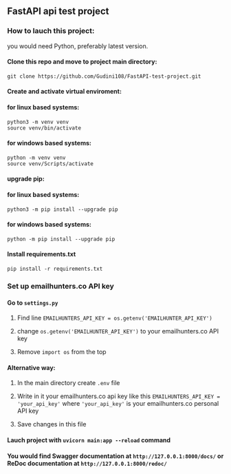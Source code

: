 ## FastAPI api test project

### How to lauch this project:

you would need Python, preferably latest version.

#### Clone this repo and move to project main directory:
    git clone https://github.com/Gudini108/FastAPI-test-project.git


#### Create and activate virtual enviroment:
#### for linux based systems:
    python3 -m venv venv
    source venv/bin/activate

#### for windows based systems:
    python -m venv venv
    source venv/Scripts/activate


#### upgrade pip:
#### for linux based systems:
    python3 -m pip install --upgrade pip

#### for windows based systems:
    python -m pip install --upgrade pip
    

#### Install requirements.txt
    pip install -r requirements.txt
    

### Set up emailhunters.co API key
#### Go to `settings.py`

1. Find line `EMAILHUNTERS_API_KEY = os.getenv('EMAILHUNTER_API_KEY')`

2. change `os.getenv('EMAILHUNTER_API_KEY')` to your emailhunters.co API key

3. Remove `import os` from the top

#### Alternative way:

1. In the main directory create `.env` file

2. Write in it your emailhunters.co api key like this `EMAILHUNTERS_API_KEY = 'your_api_key'` where `'your_api_key'` is your emailhunters.co personal API key

3. Save changes in this file


#### Lauch project with `uvicorn main:app --reload` command

#### You would find Swagger documentation at `http://127.0.0.1:8000/docs/` or ReDoc documentation at `http://127.0.0.1:8000/redoc/`
